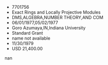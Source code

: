 
* 7701756
* Exact Rings and Locally Projective Modules
* DMS,ALGEBRA,NUMBER THEORY,AND COM
* 06/01/1977,05/02/1977
* Goro Azumaya,IN,Indiana University
* Standard Grant
*   name not available
* 11/30/1979
* USD 21,400.00

nan
